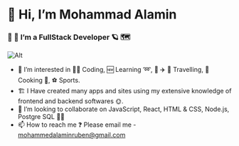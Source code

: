 # 👋 Hi, I’m Mohammad Alamin 
### 🌱 🌱 I’m a FullStack Developer 🪐 🗺️ 
![Alt](https://cdn.phenompeople.com/CareerConnectResources/prod/HONEUS/images/1920-568-coding-blog-1616781712070.png)
- 👀 I’m interested in 👨‍💻 Coding, 🆕 Learning ➿,  🚌 ✈️ 🌆 Travelling, 🥘 Cooking 🍹, ⚽ Sports.
- 🏗️ I Have created many apps and sites using my extensive knowledge of frontend and backend softwares 🌞.
- 💞️ I’m looking to collaborate on JavaScript, React, HTML & CSS, Node.js, Postgre SQL 🌴🌳
- 📫 How to reach me ❓ Please email me -  mohammedalaminruben@gmail.com

<!---
Alamin-eng/Alamin-eng is a ✨ special ✨ repository because its `README.md` (this file) appears on your GitHub profile.
You can click the Preview link to take a look at your changes.
--->
